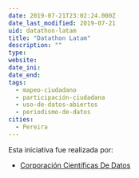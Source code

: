 ```yaml
---
date: 2019-07-21T23:02:24.000Z
date_last_modified: 2019-07-21
uid: datathon-latam
title: "Datathon Latam"
description: ""
type: 
website: 
date_ini: 
date_end: 
tags:
  - mapeo-ciudadano
  - participación-ciudadana
  - uso-de-datos-abiertos
  - periodismo-de-datos
cities: 
  - Pereira
---
```


Esta iniciativa fue realizada por:

- [Corporación Científicas De Datos](/organizaciones/corporacion-cientificas-de-datos)
